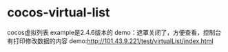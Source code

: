 # cocos-virtual-list
cocos虚拟列表 example是2.4.6版本的
demo：遮罩关闭了，方便查看，控制台 有打印修改数据的内容
demo:http://101.43.9.221/test/virtualList/index.html
